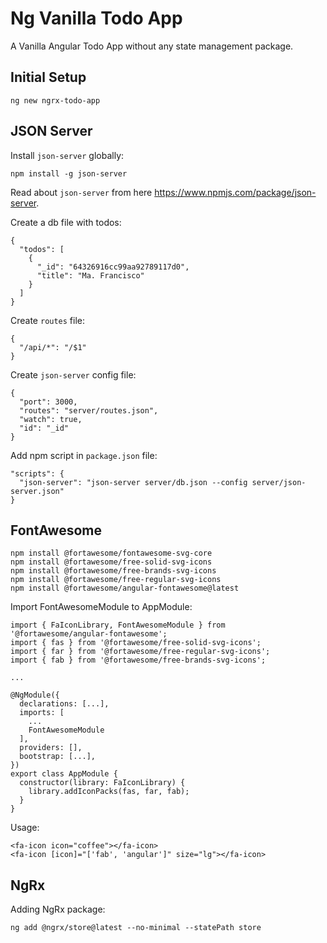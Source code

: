 # Ng Vanilla Todo App

A Vanilla Angular Todo App without any state management package.

## Initial Setup

```
ng new ngrx-todo-app
```

## JSON Server

Install `json-server` globally:

```
npm install -g json-server
```

Read about `json-server` from here https://www.npmjs.com/package/json-server.

Create a db file with todos:

```
{
  "todos": [
    {
      "_id": "64326916cc99aa92789117d0",
      "title": "Ma. Francisco"
    }
  ]
}
```

Create `routes` file:

```
{
  "/api/*": "/$1"
}
```

Create `json-server` config file:

```
{
  "port": 3000,
  "routes": "server/routes.json",
  "watch": true,
  "id": "_id"
}
```

Add npm script in `package.json` file:

```
"scripts": {
  "json-server": "json-server server/db.json --config server/json-server.json"
}
```

## FontAwesome

```
npm install @fortawesome/fontawesome-svg-core
npm install @fortawesome/free-solid-svg-icons
npm install @fortawesome/free-brands-svg-icons
npm install @fortawesome/free-regular-svg-icons
npm install @fortawesome/angular-fontawesome@latest
```

Import FontAwesomeModule to AppModule:

```
import { FaIconLibrary, FontAwesomeModule } from '@fortawesome/angular-fontawesome';
import { fas } from '@fortawesome/free-solid-svg-icons';
import { far } from '@fortawesome/free-regular-svg-icons';
import { fab } from '@fortawesome/free-brands-svg-icons';

...

@NgModule({
  declarations: [...],
  imports: [
    ...
    FontAwesomeModule
  ],
  providers: [],
  bootstrap: [...],
})
export class AppModule {
  constructor(library: FaIconLibrary) {
    library.addIconPacks(fas, far, fab);
  }
}

```

Usage:

```
<fa-icon icon="coffee"></fa-icon>
<fa-icon [icon]="['fab', 'angular']" size="lg"></fa-icon>
```

## NgRx

Adding NgRx package:
```
ng add @ngrx/store@latest --no-minimal --statePath store
```